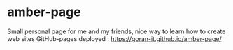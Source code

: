 # amber-page
Small personal page for me and my friends, nice way to learn how to create web sites
GitHub-pages deployed : https://goran-it.github.io/amber-page/
